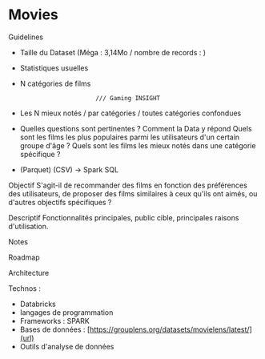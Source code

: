 # Movies


Guidelines
- Taille du Dataset (Méga : 3,14Mo / nombre de records : )
- Statistiques usuelles
- N catégories de films
  
                           /// Gaming INSIGHT
- Les N mieux notés / par catégories / toutes catégories confondues
- Quelles questions sont pertinentes ? Comment la Data y répond
Quels sont les films les plus populaires parmi les utilisateurs d'un certain groupe d'âge ?
Quels sont les films les mieux notés dans une catégorie spécifique ? 
- (Parquet) (CSV) -> Spark SQL

Objectif
S'agit-il de recommander des films en fonction des préférences des utilisateurs, de proposer des films similaires à ceux qu'ils ont aimés, ou d'autres objectifs spécifiques ? 

Descriptif
Fonctionnalités principales, public cible, principales raisons d'utilisation.

Notes

Roadmap

Architecture

Technos :
- Databricks
- langages de programmation
- Frameworks : SPARK
- Bases de données : [https://grouplens.org/datasets/movielens/latest/](url)
- Outils d'analyse de données
